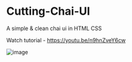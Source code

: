 # Cutting-Chai-UI
A simple &amp; clean chai ui in HTML CSS

Watch tutorial - https://youtu.be/n9hnZveY6cw

![image](https://user-images.githubusercontent.com/61900781/119266942-7e541080-bc0c-11eb-9b36-0db86399037e.png)
